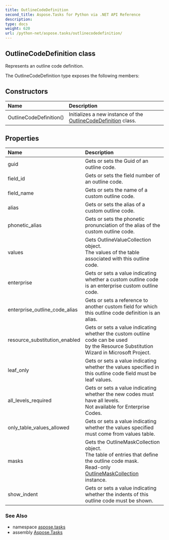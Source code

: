 ```yaml
---
title: OutlineCodeDefinition
second_title: Aspose.Tasks for Python via .NET API Reference
description: 
type: docs
weight: 620
url: /python-net/aspose.tasks/outlinecodedefinition/
---
```


## OutlineCodeDefinition class

Represents an outline code definition.

The OutlineCodeDefinition type exposes the following members:
## Constructors
| Name | Description |
| :- | :- |
|OutlineCodeDefinition()|Initializes a new instance of the [OutlineCodeDefinition](/tasks/python-net/aspose.tasks/outlinecodedefinition/) class.|
## Properties
| Name | Description |
| :- | :- |
|guid|Gets or sets the Guid of an outline code.|
|field_id|Gets or sets the field number of an outline code.|
|field_name|Gets or sets the name of a custom outline code.|
|alias|Gets or sets the alias of a custom outline code.|
|phonetic_alias|Gets or sets the phonetic pronunciation of the alias of the custom outline code.|
|values|Gets OutlineValueCollection object.<br/>            The values of the table associated with this outline code.|
|enterprise|Gets or sets a value indicating whether a custom outline code is an enterprise custom outline code.|
|enterprise_outline_code_alias|Gets or sets  a reference to another custom field for which this outline code definition is an alias.|
|resource_substitution_enabled|Gets or sets a value indicating whether the custom outline code can be used<br/>            by the Resource Substitution Wizard in Microsoft Project.|
|leaf_only|Gets or sets a value indicating whether the values specified in this outline code field must be leaf values.|
|all_levels_required|Gets or sets a value indicating whether the new codes must have all levels.<br/>            Not available for Enterprise Codes.|
|only_table_values_allowed|Gets or sets a value indicating whether the values specified must come from values table.|
|masks|Gets the OutlineMaskCollection object.<br/>            The table of entries that define the outline code mask.<br/>            Read-only [OutlineMaskCollection](/tasks/python-net/aspose.tasks/outlinemaskcollection/) instance.|
|show_indent|Gets or sets a value indicating whether the indents of this outline code must be shown.|

### See Also

* namespace [aspose.tasks](/tasks/python-net/aspose.tasks/)
* assembly [Aspose.Tasks](/tasks/python-net/)

